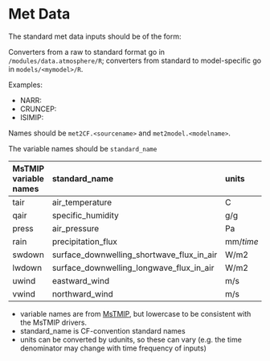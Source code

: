 # Met Data

The standard met data inputs should be of the form:

Converters from a raw to standard format go in `/modules/data.atmosphere/R`; converters from standard to model-specific go in `models/<mymodel>/R`.

Examples:
* NARR:
* CRUNCEP:
* ISIMIP: 

Names should be `met2CF.<sourcename>` and `met2model.<modelname>`.

The variable names should be `standard_name`

| MsTMIP variable names| standard_name | units | 
| :--| :-- | :--|
| tair | air_temperature|C|
| qair | specific_humidity|g/g|
| press | air_pressure |Pa|
|rain | precipitation_flux|mm/_time_|
|swdown| surface_downwelling_shortwave_flux_in_air|W/m2|
|lwdown|surface_downwelling_longwave_flux_in_air|W/m2|
|uwind |eastward_wind|m/s|
|vwind| northward_wind|m/s|

* variable names are from [MsTMIP](http://nacp.ornl.gov/MsTMIP_variables.shtml), but lowercase to be consistent with the MsTMIP drivers.
* standard_name is CF-convention standard names
* units can be converted by udunits, so these can vary (e.g. the time denominator may change with time frequency of inputs)